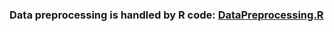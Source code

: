 ### Data preprocessing is handled by R code: [DataPreprocessing.R](Chondrosarcoma/blob/Predict/DataPreprocessing.R)
